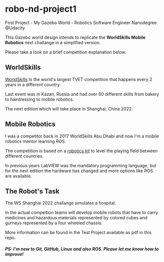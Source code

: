 # robo-nd-project1
First Project - My Gazebo World - Robotics Software Engineer Nanodegree @Udacity

This Gazebo world design intends to replicate the **WorldSkills Mobile Robotics** next challange in a simplified version.

Please take a look on a brief competition explanation below.

## WorldSkills
[WorldSkills](https://worldskills.org/) Is the world's largest TVET competition that happens every 2 years in a different country.

Last event was in Kazan, Russia and had over 60 different skills from bakery to hairdressing to mobile robotics.

The next edition which will take place in Shanghai, China 2022.

## Mobile Robotics
I was a competitor back in 2017 WorldSkills Abu Dhabi and now I'm a mobile robotics mentor learning ROS.

The competition is based on a [robotics kit](https://www.studica.co/worldskills-shanghai-2022) to level the playing field between different countries.

In previous years LabVIEW was the mandatory programming language, but for the next edition the hardware has changed and more options like ROS are available.

## The Robot's Task
The WS Shanghai 2022 challange simulates a hospital.

In the actual compeition teams will develop mobile robots that have to carry medicines and hazardous materials represented by colored cubes and gurneys represented by a four wheeled chassis.

More information can be found in the Test Project available as pdf in this repo.


##### PS: I'm new to Git, GitHub, Linux and also ROS. Please let me know how to improve!



